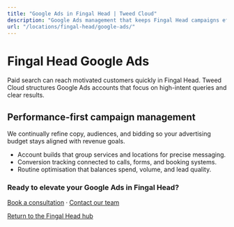 ```yaml
---
title: "Google Ads in Fingal Head | Tweed Cloud"
description: "Google Ads management that keeps Fingal Head campaigns efficient and measurable."
url: "/locations/fingal-head/google-ads/"
---
```


# Fingal Head Google Ads

Paid search can reach motivated customers quickly in Fingal Head. Tweed Cloud structures Google Ads accounts that focus on high-intent queries and clear results.

## Performance-first campaign management

We continually refine copy, audiences, and bidding so your advertising budget stays aligned with revenue goals.

- Account builds that group services and locations for precise messaging.
- Conversion tracking connected to calls, forms, and booking systems.
- Routine optimisation that balances spend, volume, and lead quality.

### Ready to elevate your Google Ads in Fingal Head?

[Book a consultation](/consultation/) · [Contact our team](/contact/)

[Return to the Fingal Head hub](/locations/fingal-head/)

